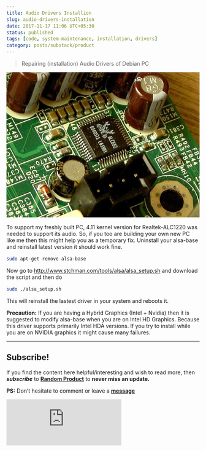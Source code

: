 ```yaml
---
title: Audio Drivers Installion
slug: audio-drivers-installation
date: 2017-11-17 11:06 UTC+05:30
status: published
tags: [code, system-maintenance, installation, drivers]
category: posts/substack/product
---
```


> Repairing (installation) Audio Drivers of Debian PC

![](/images/Audio%20Drivers%20Installation.jpg)

To support my freshly built PC, 4.11 kernel version for Realtek-ALC1220 was needed to support its audio. So, if you too are building your own new PC like me then this might help you as a  temporary fix. 
Uninstall your alsa-base and reinstall latest version it should work fine.

```sh
sudo apt-get remove alsa-base
```

Now go to http://www.stchman.com/tools/alsa/alsa_setup.sh and download the script and then do

```sh
sudo ./alsa_setup.sh
```

This will reinstall the lastest driver in your system and reboots it.

**Precaution:**  If you are having a Hybrid Graphics (Intel + Nvidia) then it is suggested to modify alsa-base when you are on Intel HD Graphics. Because this driver supports primarily Intel HDA versions. If you try to install while you are on NVIDIA graphics it might cause many failures.


---
## Subscribe!
If you find the content here helpful/interesting and wish to read more, then _**subscribe**_ to [**Random Product**](https://randomproduct8.substack.com/) to **never miss an update.**

**PS:** Don’t hesitate to comment or leave a **[message](https://twitter.com/jeanbourgain8)**
<div class="row">
	<iframe src="https://randomstack8.substack.com/embed" max-width="480" height="120" frameborder="0" scrolling="no" class="centred"></iframe>
	<br>
</div>